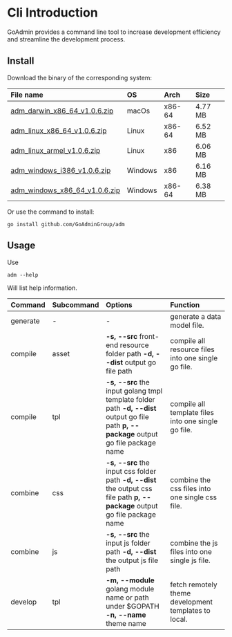 # Cli Introduction

GoAdmin provides a command line tool to increase development efficiency and streamline the development process.

## Install

Download the binary of the corresponding system:

| File name | OS | Arch | Size |
| :--- | :--- | :--- | :--- |
| [adm\_darwin\_x86\_64\_v1.0.6.zip](http://file.go-admin.cn/go_admin/cli/v1_0_6/adm_darwin_x86_64_v1.0.6.zip) | macOs | x86-64 | 4.77 MB |
| [adm\_linux\_x86\_64\_v1.0.6.zip](http://file.go-admin.cn/go_admin/cli/v1_0_6/adm_linux_x86_64_v1.0.6.zip) | Linux | x86-64 | 6.52 MB |
| [adm\_linux\_armel\_v1.0.6.zip](http://file.go-admin.cn/go_admin/cli/v1_0_6/adm_linux_armel_v1.0.6.zip) | Linux | x86 | 6.06 MB |
| [adm\_windows\_i386\_v1.0.6.zip](http://file.go-admin.cn/go_admin/cli/v1_0_6/adm_windows_i386_v1.0.6.zip) | Windows | x86 | 6.16 MB |
| [adm\_windows\_x86\_64\_v1.0.6.zip](http://file.go-admin.cn/go_admin/cli/v1_0_6/adm_windows_x86_64_v1.0.6.zip) | Windows | x86-64 | 6.38 MB |

Or use the command to install:

```text
go install github.com/GoAdminGroup/adm
```

## Usage

Use

```text
adm --help
```

Will list help information.

| Command | Subcommand | Options | Function |
| :--- | :--- | :--- | :--- |
| generate | - | - | generate a data model file. |
| compile | asset | **-s, --src** front-end resource folder path **-d, --dist** output go file path | compile all resource files into one single go file. |
| compile | tpl | **-s, --src** the input golang tmpl template folder path **-d, --dist** output go file path **p, --package** output go file package name | compile all template files into one single go file. |
| combine | css | **-s, --src** the input css folder path **-d, --dist** the output css file path **p, --package** output go file package name | combine the css files into one single css file. |
| combine | js | **-s, --src** the input js folder path **-d, --dist** the output js file path | combine the js files into one single js file. |
| develop | tpl | **-m, --module** golang module name or path under $GOPATH **-n, --name** theme name | fetch remotely theme development templates to local. |

